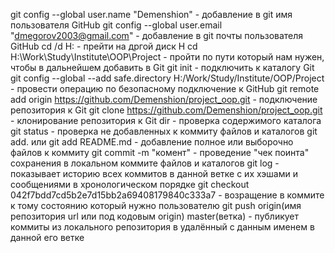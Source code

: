 git config --global user.name "Demenshion" - добавление в git имя пользователя GitHub
git config --global user.email "dmegorov2003@gmail.com" - добавление в git почты пользователя GitHub
cd /d H: - прейти на дргой диск H 
cd H:\Work\Study\Institute\OOP\Project - пройти по пути который нам нужен, чтобы в дальнейшем добавить в Git
git init - подключить к каталогу Git
git config --global --add safe.directory H:/Work/Study/Institute/OOP/Project - провести операцию по безопасному подключение к GitHub
git remote add origin https://github.com/Demenshion/project_oop.git - подключение репозитория к Git
git clone https://github.com/Demenshion/project_oop.git - клонирование репозитория к Git 
dir - проверка содержимого каталога
git status - проверка не добавленных к коммиту файлов и каталогов
git add. или git add README.md - добавление полное или выборочно файлов к коммиту
git commit -m "комент" - проведение "чек поинта" сохранения в локальном коммите файлов и каталогов
git log - показывает историю всех коммитов в данной ветке с их хэшами и сообщениями в хронологическом порядке
git checkout 042f7bdd7cd5b2e7d15bb2a69408179840c333a7 - возращение в коммите к тому состоянию который нужно пользователю
git push origin(имя репозитория url или под кодовым origin) master(ветка) - публикует коммиты из локального репозитория в удалённый с данным именем в данной его ветке